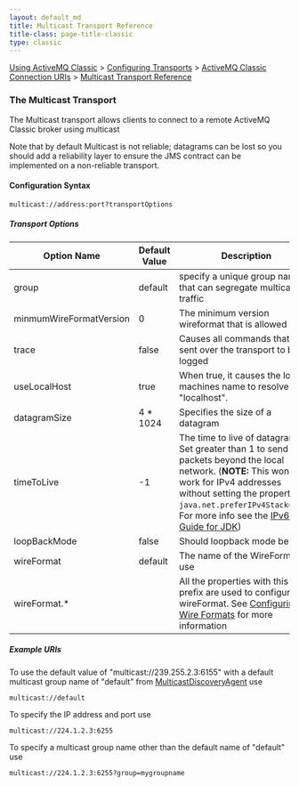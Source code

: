 ```yaml
---
layout: default_md
title: Multicast Transport Reference 
title-class: page-title-classic
type: classic
---
```


[Using ActiveMQ Classic](using-activemq-classic) > [Configuring Transports](configuring-transports) > [ActiveMQ Classic Connection URIs](activemq-classic-connection-uris) > [Multicast Transport Reference](multicast-transport-reference)


### The Multicast Transport

The Multicast transport allows clients to connect to a remote ActiveMQ Classic broker using multicast

Note that by default Multicast is not reliable; datagrams can be lost so you should add a reliability layer to ensure the JMS contract can be implemented on a non-reliable transport.

#### Configuration Syntax
```
multicast://address:port?transportOptions
```

##### Transport Options

Option Name|Default Value|Description
---|---|---
group|default|specify a unique group name that can segregate multicast traffic
minmumWireFormatVersion|0|The minimum version wireformat that is allowed
trace|false|Causes all commands that are sent over the transport to be logged
useLocalHost|true|When true, it causes the local machines name to resolve to "localhost".
datagramSize|4 * 1024|Specifies the size of a datagram
timeToLive|-1|The time to live of datagrams. Set greater than 1 to send packets beyond the local network. (**NOTE:** This won't work for IPv4 addresses without setting the property `java.net.preferIPv4Stack=true`. For more info see the [IPv6 User Guide for JDK](http://java.sun.com/j2se/1.5.0/docs/guide/net/ipv6_guide/index.html))
loopBackMode|false|Should loopback mode be used
wireFormat|default|The name of the WireFormat to use
wireFormat.*||All the properties with this prefix are used to configure the wireFormat. See [Configuring Wire Formats](configuring-wire-formats) for more information

##### Example URIs

To use the default value of "multicast://239.255.2.3:6155" with a default multicast group name of "default" from [MulticastDiscoveryAgent](http://activemq.apache.org/maven/apidocs/org/apache/activemq/transport/discovery/multicast/MulticastDiscoveryAgent.html#DEFAULT_DISCOVERY_URI_STRING) use
```
multicast://default 
```
To specify the IP address and port use
```
multicast://224.1.2.3:6255
```
To specify a multicast group name other than the default name of "default" use
```
multicast://224.1.2.3:6255?group=mygroupname
```
